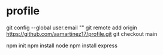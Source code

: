 # profile

git config --global user.email ""
git remote add origin https://github.com/aamartinez17/profile.git
git checkout main

npm init
npm install node
npm install express